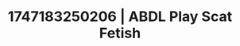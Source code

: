 ---
categories:
- Sensual selfie
- Intimate moaning
- AI sensuality
- Virtual intimacy
- Safe for work
image: /assets/images/1747183250206.webp
layout: post
seo:
  description: Featured content with artistic ABDL Play, Scat Fetish. HD images available.
  keywords: ABDL Play, Scat Fetish
  og_image: /assets/images/1747183250206.webp
  schema_type: VisualArtwork
tags:
- ABDL Play
- Scat Fetish
- '#1747183250206'
title: 1747183250206 | ABDL Play Scat Fetish
---